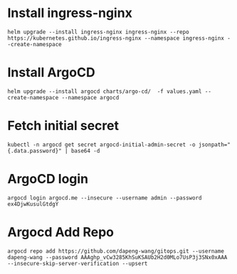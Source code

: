 # Install ingress-nginx

```
helm upgrade --install ingress-nginx ingress-nginx --repo https://kubernetes.github.io/ingress-nginx --namespace ingress-nginx --create-namespace
```

# Install ArgoCD

```
helm upgrade --install argocd charts/argo-cd/  -f values.yaml --create-namespace --namespace argocd
```

# Fetch initial secret

```
kubectl -n argocd get secret argocd-initial-admin-secret -o jsonpath="{.data.password}" | base64 -d
```

# ArgoCD login

```
argocd login argocd.me --insecure --username admin --password ex4DjwKusulGtdgY
```

# Argocd Add Repo

```
argocd repo add https://github.com/dapeng-wang/gitops.git --username dapeng-wang --password AAA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AAA --insecure-skip-server-verification --upsert
```